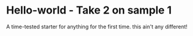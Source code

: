 # Hello-world - Take 2 on sample 1
A time-tested starter for anything for the first time. this ain't any different!
